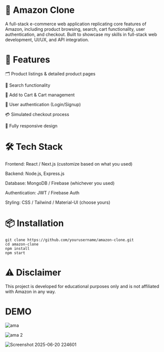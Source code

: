 # 🛒 Amazon Clone
A full-stack e-commerce web application replicating core features of Amazon, including product browsing, search, cart functionality, user authentication, and checkout. Built to showcase my skills in full-stack web development, UI/UX, and API integration.

# 🚀 Features
🗂️ Product listings & detailed product pages

🔎 Search functionality

🛒 Add to Cart & Cart management

👤 User authentication (Login/Signup)

💳 Simulated checkout process

📱 Fully responsive design

# 🛠️ Tech Stack
Frontend: React / Next.js (customize based on what you used)

Backend: Node.js, Express.js

Database: MongoDB / Firebase (whichever you used)

Authentication: JWT / Firebase Auth

Styling: CSS / Tailwind / Material-UI (choose yours)

# 📦 Installation

    git clone https://github.com/yourusername/amazon-clone.git
    cd amazon-clone
    npm install
    npm start
# ⚠️ Disclaimer
This project is developed for educational purposes only and is not affiliated with Amazon in any way.
# DEMO 
![ama](https://github.com/user-attachments/assets/45d8b1c8-ca95-4953-a1da-9cc1b26ee284)

![ama 2](https://github.com/user-attachments/assets/8bd7595f-7f8b-46c2-852f-58f9ba591cb8)

![Screenshot 2025-06-20 224601](https://github.com/user-attachments/assets/32cffe59-9b05-4861-ad1b-81483b314038)
